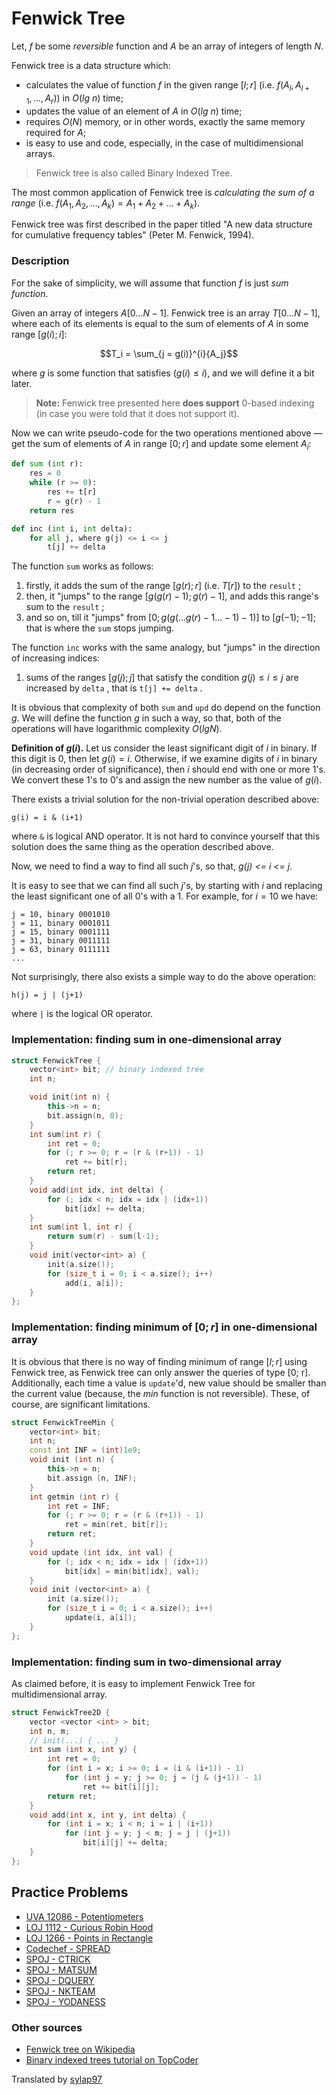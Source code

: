 <!--?title Fenwick Tree -->

# Fenwick Tree

Let, $f$ be some _reversible_ function and $A$ be an array of integers of length $N$.

Fenwick tree is a data structure which:

* calculates the value of function $f$ in the given range $[l; r]$ (i.e. $f(A_l, A_{l+1}, \dots, A_r)$) in $O(lg\ n)$ time;
* updates the value of an element of $A$ in $O(lg\ n)$ time;
* requires $O(N)$ memory, or in other words, exactly the same memory required for $A$;
* is easy to use and code, especially, in the case of multidimensional arrays.

> Fenwick tree is also called Binary Indexed Tree.

The most common application of Fenwick tree is _calculating the sum of a range_ (i.e. $f(A_1, A_2, \dots, A_k) = A_1 + A_2 + \dots + A_k$).

Fenwick tree was first described in the paper titled "A new data structure for cumulative frequency tables" (Peter M. Fenwick, 1994).

### Description

For the sake of simplicity, we will assume that function $f$ is just *sum function*.

Given an array of integers $A[0 \dots N-1]$. Fenwick tree is an array $T[0 \dots N-1]$, where each of its elements is equal to the sum of elements of $A$ in some range $[g(i); i]$:

$$T_i = \sum_{j = g(i)}^{i}{A_j}$$

where $g$ is some function that satisfies $(g(i) \le i)$, and we will define it a bit later.

> **Note:** Fenwick tree presented here **does support** 0-based indexing (in case you were told that it does not support it).

Now we can write pseudo-code for the two operations mentioned above &mdash; get the sum of elements of $A$ in range $[0; r]$ and update some element $A_i$:

```python
def sum (int r):
    res = 0
    while (r >= 0):
        res += t[r]
        r = g(r) - 1
    return res

def inc (int i, int delta):
    for all j, where g(j) <= i <= j
        t[j] += delta
```

The function `sum` works as follows:

1. firstly, it adds the sum of the range $[g(r); r]$ (i.e. $T[r]$) to the `result` ;
2. then, it "jumps" to the range $[g(g(r)-1); g(r)-1]$, and adds this range's sum to the `result` ;
3. and so on, till it "jumps" from $[0; g(g( \dots g(r)-1 \dots -1)-1)]$ to $[g(-1); -1]$; that is where the `sum` stops jumping.

The function `inc` works with the same analogy, but "jumps" in the direction of increasing indices:

1. sums of the ranges $[g(j); j]$ that satisfy the condition $g(j) \le i \le j$ are increased by `delta` , that is `t[j] += delta` .

It is obvious that complexity of both `sum` and `upd` do depend on the function $g$. We will define the function $g$ in such a way, so that, both of the operations will have logarithmic complexity $O(lg N)$.

**Definition of $g(i)$.** Let us consider the least significant digit of $i$ in binary. If this digit is $0$, then let $g(i) = i$. Otherwise, if we examine digits of $i$ in binary (in decreasing order of significance), then $i$ should end with one or more $1$'s. We convert these $1$'s to $0$'s and assign the new number as the value of $g(i)$.

There exists a trivial solution for the non-trivial operation described above:

```
g(i) = i & (i+1)
```

where `&` is logical AND operator. It is not hard to convince yourself that this solution does the same thing as the operation described above.

Now, we need to find a way to find all such $j$'s, so that, *g(j) <= i <= j*.

It is easy to see that we can find all such $j$'s, by starting with $i$ and replacing the least significant one of all $0$'s with a $1$. For example, for $i = 10$ we have:

```
j = 10, binary 0001010
j = 11, binary 0001011
j = 15, binary 0001111
j = 31, binary 0011111
j = 63, binary 0111111
...
```

Not surprisingly, there also exists a simple way to do the above operation:

```
h(j) = j | (j+1)
```

where `|` is the logical OR operator.

### Implementation: finding sum in one-dimensional array

```cpp
struct FenwickTree {
    vector<int> bit; // binary indexed tree
    int n;

    void init(int n) {
        this->n = n;
        bit.assign(n, 0);
    }
    int sum(int r) {
        int ret = 0;
        for (; r >= 0; r = (r & (r+1)) - 1)
            ret += bit[r];
        return ret;
    }
    void add(int idx, int delta) {
        for (; idx < n; idx = idx | (idx+1))
            bit[idx] += delta;
    }
    int sum(int l, int r) {
        return sum(r) - sum(l-1);
    }
    void init(vector<int> a) {
        init(a.size());
        for (size_t i = 0; i < a.size(); i++)
            add(i, a[i]);
    }
};
```

### Implementation: finding minimum of $[0; r]$ in one-dimensional array

It is obvious that there is no way of finding minimum of range $[l; r]$ using Fenwick tree, as Fenwick tree can only answer the queries of type [0; r]. Additionally, each time a value is `update`'d, new value should be smaller than the current value (because, the $min$ function is not reversible). These, of course, are significant limitations.

```cpp
struct FenwickTreeMin {
    vector<int> bit;
    int n;
    const int INF = (int)1e9;
    void init (int n) {
        this->n = n;
        bit.assign (n, INF);
    }
    int getmin (int r) {
        int ret = INF;
        for (; r >= 0; r = (r & (r+1)) - 1)
            ret = min(ret, bit[r]);
        return ret;
    }
    void update (int idx, int val) {
        for (; idx < n; idx = idx | (idx+1))
            bit[idx] = min(bit[idx], val);
    }
    void init (vector<int> a) {
        init (a.size());
        for (size_t i = 0; i < a.size(); i++)
            update(i, a[i]);
    }
};
```

### Implementation: finding sum in two-dimensional array

As claimed before, it is easy to implement Fenwick Tree for multidimensional array.

```cpp
struct FenwickTree2D {
    vector <vector <int> > bit;
    int n, m;
    // init(...) { ... }
    int sum (int x, int y) {
        int ret = 0;
        for (int i = x; i >= 0; i = (i & (i+1)) - 1)
            for (int j = y; j >= 0; j = (j & (j+1)) - 1)
                ret += bit[i][j];
        return ret;
    }
    void add(int x, int y, int delta) {
        for (int i = x; i < n; i = i | (i+1))
            for (int j = y; j < m; j = j | (j+1))
                bit[i][j] += delta;
    }
};
```

## Practice Problems

* [UVA 12086 - Potentiometers](https://uva.onlinejudge.org/index.php?option=com_onlinejudge&Itemid=8&category=24&page=show_problem&problem=3238)
* [LOJ 1112 - Curious Robin Hood](http://www.lightoj.com/volume_showproblem.php?problem=1112)
* [LOJ 1266 - Points in Rectangle](http://www.lightoj.com/volume_showproblem.php?problem=1266 "2D Fenwick Tree")
* [Codechef - SPREAD](http://www.codechef.com/problems/SPREAD)
* [SPOJ - CTRICK](http://www.spoj.com/problems/CTRICK/)
* [SPOJ - MATSUM](http://www.spoj.com/problems/MATSUM/)
* [SPOJ - DQUERY](http://www.spoj.com/problems/DQUERY/)
* [SPOJ - NKTEAM](http://www.spoj.com/problems/NKTEAM/)
* [SPOJ - YODANESS](http://www.spoj.com/problems/YODANESS/)

### Other sources

* [Fenwick tree on Wikipedia](http://en.wikipedia.org/wiki/Fenwick_tree)  
* [Binary indexed trees tutorial on TopCoder](https://www.topcoder.com/community/data-science/data-science-tutorials/binary-indexed-trees/)


Translated by [sylap97](http://codeforces.com/profile/sylap97)
